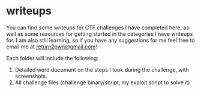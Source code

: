 # writeups
You can find some writeups for CTF challenges I have completed here, as well as some resources for getting started in the categories I have writeups for. I am also still learning, so if you have any suggestions for me feel free to email me at return2pwn@gmail.com!

Each folder will include the following:
  1. Detailed word document on the steps I took during the challenge, with screenshots.
  2. All challenge files (challenge binary/script, my exploit script to solve it)
